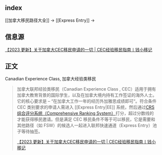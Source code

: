 ## index

[[加拿大移民路径大全]] -> [[Express Entry]] ->

## 信息源

[【2023 更新】关于加拿大CEC移民申请的一切 | CEC经验移民指南丨钱小移记](https://qianxiaoyi.com/cec-immigration/)

## 正文

Canadian Experience Class, 加拿大经验类移民

> 加拿大联邦经验类移民（Canadian Experience Class , CEC）适用于拥有加拿大教育背景的国际学生，以及在加拿大境内持有工作签证的海外人士。它的核心要求是 – “在加拿大工作一年的经历外加雅思成绩即可“。符合条件 CEC 类别要求的申请人需进入 [[Express Entry|EE]] 系统，然后通过[CRS综合评分系统（Comprehensive Ranking System）](https://qianxiaoyi.com/ee-calculation/)打分，超过分数线的才能获得移民邀请。但是满足 CEC 移民条件不等于可以移民，它是需要和其他路径（如 FSW）的候选人一起进入联邦快速通道（Express Entry）池子等待抽签。
> 
> [【2023 更新】关于加拿大CEC移民申请的一切 | CEC经验移民指南丨钱小移记](https://qianxiaoyi.com/cec-immigration/)